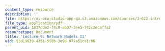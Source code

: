 ```yaml
---
content_type: resource
description: ''
file: https://ol-ocw-studio-app-qa.s3.amazonaws.com/courses/1-022-introduction-to-network-models-fall-2018/938196394351580b3e9d977a51ca1cb6_MIT1_022F18_lec9.pdf
file_type: application/pdf
parent_uid: 1837dde2-f4c9-ab07-3ee5-742c2ecaffa2
resourcetype: Document
title: 'Lecture 9: Network Models II'
uid: 93819639-4351-580b-3e9d-977a51ca1cb6
---
```

